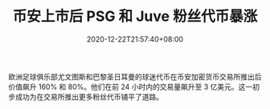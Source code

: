 ﻿---
title: "币安上市后 PSG 和 Juve 粉丝代币暴涨"
date: 2020-12-22T21:57:40+08:00
lastmod: 2020-12-22T16:45:40+08:00
draft: false
authors: ["Fenton"]
description: "欧洲足球俱乐部尤文图斯和巴黎圣日耳曼的球迷代币在币安加密货币交易所推出后价值飙升 160% 和 80%。他们在前 24 小时内的交易量飙升至 3 亿美元。这一初步成功为在交易所推出更多粉丝代币铺平了道路。"
featuredImage: "psg-and-juve-fan-tokens-pump-after-binance-listing.png"
tags: ["Strategy Game","策略游戏","Play to Earn"]
categories: ["news"]
news: ["策略游戏"]
weight: 
lightgallery: true
pinned: false
recommend: false
recommend1: false
---

欧洲足球俱乐部尤文图斯和巴黎圣日耳曼的球迷代币在币安加密货币交易所推出后价值飙升 160% 和 80%。他们在前 24 小时内的交易量飙升至 3 亿美元。这一初步成功为在交易所推出更多粉丝代币铺平了道路。

<!--more-->

